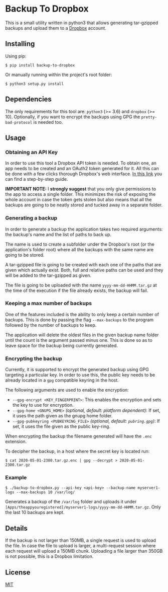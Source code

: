 # Backup To Dropbox

This is a small utility written in python3 that allows generating tar-gzipped backups and upload them to a [Dropbox](https://www.dropbox.com) account.

## Installing

Using pip:

```
$ pip install backup-to-dropbox
```

Or manually running within the project's root folder:

```
$ python3 setup.py install
```

## Dependencies

The only requirements for this tool are: `python3` (>= 3.6) and `dropbox` (>= 10). Optionally, if you want to encrypt the backups using GPG the `pretty-bad-protocol` is needed too.

## Usage

### Obtaining an API Key

In order to use this tool a Dropbox API token is needed. To obtain one, an app needs to be created and an OAuth2 token generated for it.
All this can be done with a few clicks thorough Dropbox's web interface.
[In this link](https://www.iperiusbackup.net/en/create-dropbox-app-get-authentication-token/) you can find a step-by-step guide.

**IMPORTANT NOTE:** I **strongly suggest** that you only give permissions to the app to access a single folder. This minimizes the risk of exposing the whole account in case the token gets stolen but also means that all the backups are going to be neatly stored and tucked away in a separate folder.

### Generating a backup

In order to generate a backup the application takes two required arguments: the backup's name and the list of paths to back up.

The name is used to create a subfolder under the Dropbox's root (or the application's folder root) where all the backups with the same name are going to be stored.

A tar-gzipped file is going to be created with each one of the paths that are given which actually exist.
Both, full and relative paths can be used and they will be added to the tar-gzipped as given.

The file is going to be uploaded with the name `yyyy-mm-dd-HHMM.tar.gz` at the time of the execution if the file already exists, the backup will fail.

### Keeping a max number of backups

One of the features included is the ability to only keep a certain number of backups. This is done by passing the flag `--max-backups` to the program followed by the number of backups to keep.

The application will delete the oldest files in the given backup name folder until the count is the argument passed minus one.
This is done so as to leave space for the backup being currently generated.

### Encrypting the backup

Currently, it is supported to encrypt the generated backup using GPG targeting a particular key.
In order to use this, the public key needs to be already located in a `gpg` compatible keyring in the host.

The following arguments are used to enable the encryption:

 - `--gpg-encrypt <KEY_FINGERPRINT>`: This enables the encryption and sets the key to use for encryption.
 - `--gpg-home <GNUPG_HOME>` _(optional, default: platform dependent)_: If set, it uses the path given as the gnupg home folder.
 - `--gpg-pubkeyring <PUBKEYRING_FILE>` _(optional, default: `pubring.gpg`)_: If set, it uses the file given as the public key-ring.

When encrypting the backup the filename generated will have the `.enc` extension.

To decipher the backup, in a host where the secret key is located run:

```
$ cat 2020-05-01-2300.tar.gz.enc | gpg --decrypt > 2020-05-01-2300.tar.gz
```

### Example

```
$ ./backup-to-dropbox.py --api-key <api-key> --backup-name myserver1-logs --max-backups 10 /var/log/
```

Generates a backup of the `/var/log` folder and uploads it under `[Apps/theappyouregistered]/myserver1-logs/yyyy-mm-dd-HHMM.tar.gz`.
Only the last 10 backups are kept.

## Details

If the backup is not larger than 150MB, a single request is used to upload the file.
In case the file to upload is larger, a multi-request session where each request will upload a 150MB chunk.
Uploading a file larger than 350GB is not possible, this is a Dropbox limitation.

## License

[MIT](https://tldrlegal.com/license/mit-license)
